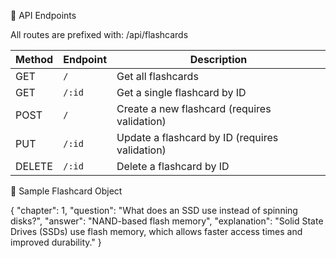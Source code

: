 📡 API Endpoints

All routes are prefixed with:
/api/flashcards

| Method | Endpoint | Description                                    |
| ------ | -------- | ---------------------------------------------- |
| GET    | `/`      | Get all flashcards                             |
| GET    | `/:id`   | Get a single flashcard by ID                   |
| POST   | `/`      | Create a new flashcard (requires validation)   |
| PUT    | `/:id`   | Update a flashcard by ID (requires validation) |
| DELETE | `/:id`   | Delete a flashcard by ID                       |

🧪 Sample Flashcard Object

{
"chapter": 1,
"question": "What does an SSD use instead of spinning disks?",
"answer": "NAND-based flash memory",
"explanation": "Solid State Drives (SSDs) use flash memory, which allows faster access times and improved durability."
}
